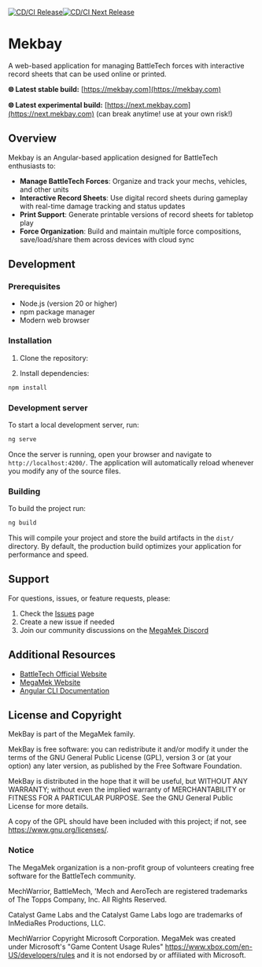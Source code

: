 [![CD/CI Release](https://github.com/MegaMek/mekbay/actions/workflows/main.yml/badge.svg)](https://github.com/MegaMek/mekbay/actions/workflows/main.yml)[![CD/CI Next Release](https://github.com/MegaMek/mekbay/actions/workflows/next.yml/badge.svg)](https://github.com/MegaMek/mekbay/actions/workflows/next.yml)

# Mekbay

A web-based application for managing BattleTech forces with interactive record sheets that can be used online or printed.

**🌐 Latest stable build:** [https://mekbay.com](https://mekbay.com)

**🌐 Latest experimental build:** [https://next.mekbay.com](https://next.mekbay.com) (can break anytime! use at your own risk!)

## Overview

Mekbay is an Angular-based application designed for BattleTech enthusiasts to:

- **Manage BattleTech Forces**: Organize and track your mechs, vehicles, and other units
- **Interactive Record Sheets**: Use digital record sheets during gameplay with real-time damage tracking and status updates
- **Print Support**: Generate printable versions of record sheets for tabletop play
- **Force Organization**: Build and maintain multiple force compositions, save/load/share them across devices with cloud sync

## Development

### Prerequisites

- Node.js (version 20 or higher)
- npm package manager
- Modern web browser

### Installation

1. Clone the repository:

2. Install dependencies:
```bash
npm install
```

### Development server

To start a local development server, run:

```bash
ng serve
```

Once the server is running, open your browser and navigate to `http://localhost:4200/`. The application will automatically reload whenever you modify any of the source files.

### Building

To build the project run:

```bash
ng build
```

This will compile your project and store the build artifacts in the `dist/` directory. By default, the production build optimizes your application for performance and speed.

## Support

For questions, issues, or feature requests, please:

1. Check the [Issues](../../issues) page
2. Create a new issue if needed
3. Join our community discussions on the [MegaMek Discord](https://discord.gg/RcAV6kmJzz)

## Additional Resources

- [BattleTech Official Website](https://www.battletech.com)
- [MegaMek Website](https://megamek.org)
- [Angular CLI Documentation](https://angular.dev/tools/cli)

## License and Copyright

MekBay is part of the MegaMek family.

MekBay is free software: you can redistribute it and/or modify it under the terms of the GNU General Public License (GPL), version 3 or (at your option) any later version, as published by the Free Software Foundation.

MekBay is distributed in the hope that it will be useful, but WITHOUT ANY WARRANTY; without even the implied warranty of MERCHANTABILITY or FITNESS FOR A PARTICULAR PURPOSE. See the GNU General Public License for more details.

A copy of the GPL should have been included with this project; if not, see <https://www.gnu.org/licenses/>.

### Notice

The MegaMek organization is a non-profit group of volunteers creating free software for the BattleTech community.

MechWarrior, BattleMech, 'Mech and AeroTech are registered trademarks of The Topps Company, Inc. All Rights Reserved.

Catalyst Game Labs and the Catalyst Game Labs logo are trademarks of InMediaRes Productions, LLC.

MechWarrior Copyright Microsoft Corporation. MegaMek was created under Microsoft's "Game Content Usage Rules" <https://www.xbox.com/en-US/developers/rules> and it is not endorsed by or affiliated with Microsoft.
